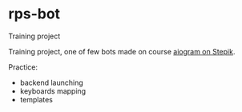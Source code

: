 # rps-bot
Training project 

Training project, one of few bots made on course [aiogram on Stepik](https://stepik.org/course/120924/syllabus). 

Practice:
- backend launching
- keyboards mapping
- templates
